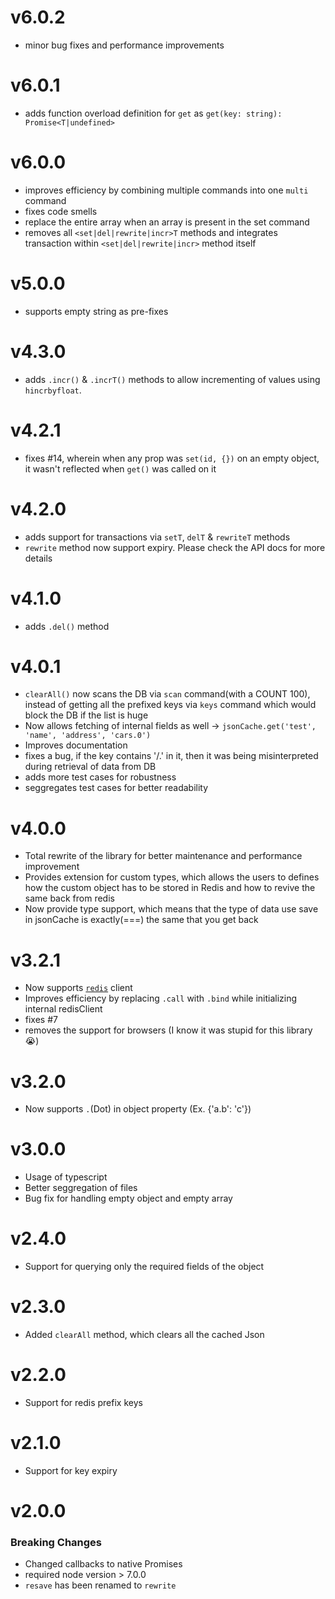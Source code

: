 # v6.0.2
* minor bug fixes and performance improvements

# v6.0.1
* adds function overload definition for `get` as `get(key: string): Promise<T|undefined>`

# v6.0.0
* improves efficiency by combining multiple commands into one `multi` command
* fixes code smells
* replace the entire array when an array is present in the set command
* removes all `<set|del|rewrite|incr>T` methods and integrates transaction within `<set|del|rewrite|incr>` method itself

# v5.0.0
* supports empty string as pre-fixes

# v4.3.0
* adds `.incr()` & `.incrT()` methods to allow incrementing of values using `hincrbyfloat`.

# v4.2.1
* fixes #14, wherein when any prop was `set(id, {})` on an empty object, it wasn't reflected when `get()` was called on it

# v4.2.0
* adds support for transactions via `setT`, `delT` & `rewriteT` methods
* `rewrite` method now support expiry. Please check the API docs for more details

# v4.1.0
* adds `.del()` method

# v4.0.1
* `clearAll()` now scans the DB via `scan` command(with a COUNT 100), instead of getting all the prefixed keys via `keys` command which would block the DB if the list is huge
* Now allows fetching of internal fields as well -> `jsonCache.get('test', 'name', 'address', 'cars.0')`
* Improves documentation
* fixes a bug, if the key contains '/.' in it, then it was being misinterpreted during retrieval of data from DB
* adds more test cases for robustness
* seggregates test cases for better readability

# v4.0.0
* Total rewrite of the library for better maintenance and performance improvement
* Provides extension for custom types, which allows the users to defines how the custom object has to be stored in Redis and how to revive the same back from redis
* Now provide type support, which means that the type of data use save in jsonCache is exactly(===) the same that you get back

# v3.2.1
* Now supports [`redis`](https://www.npmjs.com/package/redis) client
* Improves efficiency by replacing `.call` with `.bind` while initializing internal redisClient
* fixes #7
* removes the support for browsers (I know it was stupid for this library 😭)

# v3.2.0
* Now supports `.`(Dot) in object property (Ex. {'a.b': 'c'})

# v3.0.0
* Usage of typescript
* Better seggregation of files
* Bug fix for handling empty object and empty array

# v2.4.0
* Support for querying only the required fields of the object

# v2.3.0
* Added `clearAll` method, which clears all the cached Json

# v2.2.0
* Support for redis prefix keys

# v2.1.0
* Support for key expiry

# v2.0.0
### Breaking Changes
* Changed callbacks to native Promises
* required node version > 7.0.0
* `resave` has been renamed to `rewrite`
